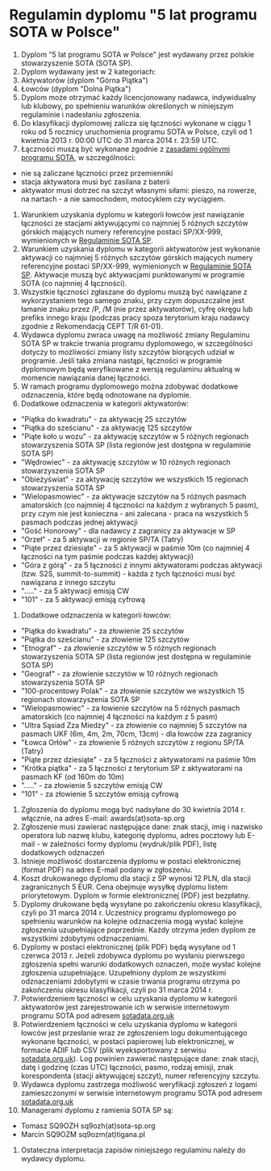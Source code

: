 # Regulamin dyplomu  "5 lat programu SOTA w Polsce"

1. Dyplom "5 lat programu SOTA w Polsce" jest wydawany przez polskie stowarzyszenie SOTA (SOTA SP).
1. Dyplom wydawany jest w 2 kategoriach:
  1. Aktywatorów (dyplom "Górna Piątka")
  2. Łowców (dyplom "Dolna Piątka")
1. Dyplom może otrzymać każdy licencjonowany nadawca, indywidualny lub klubowy, po spełnieniu warunków określonych w niniejszym regulaminie i nadesłaniu zgłoszenia.
1. Do klasyfikacji dyplomowej zalicza się łączności wykonane w ciągu 1 roku od 5 rocznicy uruchomienia programu SOTA w Polsce, czyli od 1 kwietnia 2013 r.  00:00 UTC do 31 marca 2014 r. 23:59 UTC.
1. Łączności muszą być wykonane zgodnie z [zasadami ogólnymi programu SOTA](http://sota-sp.iq24.pl/default.asp?grupa=162829&temat=116302), w szczególności:
  * nie są zaliczane łączności przez przemienniki
  * stacja aktywatora musi być zasilana z baterii
  * aktywator musi dotrzeć na szczyt własnymi siłami: pieszo, na rowerze, na nartach - a nie samochodem, motocyklem czy wyciągiem.
1. Warunkiem uzyskania dyplomu  w kategorii łowców jest nawiązanie łączności ze stacjami aktywującymi co najmniej 5  różnych szczytów górskich mających numery referencyjne postaci SP/XX-999, wymienionych w [Regulaminie SOTA SP](http://www.sota.org.uk/docs/ARM-Poland-20080401.pdf).
1. Warunkiem uzyskania dyplomu w kategorii aktywatorów jest wykonanie aktywacji co najmniej 5 różnych szczytów górskich mających numery referencyjne postaci SP/XX-999, wymienionych w [Regulaminie SOTA SP](http://www.sota.org.uk/docs/ARM-Poland-20080401.pdf). Aktywacje muszą być aktywacjami punktowanymi w programie SOTA (co najmniej 4 łączności).
1. Wszystkie łączności zgłaszane do dyplomu muszą być nawiązane z wykorzystaniem tego samego znaku, przy czym dopuszczalne jest łamanie znaku przez /P, /M (nie przez aktywatorów), cyfrę okręgu lub prefiks innego kraju (podczas pracy spoza terytorium kraju nadawcy zgodnie z Rekomendacją CEPT T/R 61-01).
1. Wydawca dyplomu zwraca uwagę na możliwość zmiany Regulaminu SOTA SP w trakcie trwania programu dyplomowego, w szczególności dotyczy to możliwości zmiany listy szczytów biorących udział w programie. Jeśli taka zmiana nastąpi, łączności w programie dyplomowym będą weryfikowane z wersją regulaminu aktualną w momencie nawiązania danej łączności.
1. W ramach programu dyplomowego można zdobywać dodatkowe odznaczenia, które będą odnotowane na dyplomie.
1. Dodatkowe odznaczenia w kategorii aktywatorów:
  * "Piątka do kwadratu" - za aktywację 25 szczytów
  * "Piątka do sześcianu" - za aktywację 125 szczytów
  * "Piąte koło u wozu" - za aktywację szczytów w 5 różnych regionach stowarzyszenia SOTA SP (lista regionów jest dostępna w regulaminie SOTA SP)
  * "Wędrowiec" - za aktywację szczytów w 10 różnych regionach stowarzyszenia SOTA SP
  * "Obieżyświat" - za aktywację szczytów we wszystkich 15 regionach stowarzyszenia SOTA SP
  * "Wielopasmowiec" - za aktywacje szczytów na 5 różnych pasmach amatorskich (co najmniej 4 łączności na każdym z wybranych 5 pasm), przy czym nie jest konieczna - ani zalecana - praca na wszystkich 5 pasmach podczas jednej aktywacji
  * "Gość Honorowy" - dla nadawcy z zagranicy za aktywacje w SP
  * "Orzeł" - za 5 aktywacji w regionie SP/TA (Tatry)
  * "Piąte przez dziesiąte" - za 5 aktywacji w paśmie 10m (co najmniej 4 łączności na tym paśmie podczas każdej aktywacji)
  * "Góra z górą" - za 5 łączności z innymi aktywatorami podczas aktywacji (tzw. S2S, summit-to-summit) - każda z tych łączności musi być nawiązana z innego szczytu
  * "....." - za 5 aktywacji emisją CW
  * "101" - za 5 aktywacji emisją cyfrową
1. Dodatkowe odznaczenia w kategorii łowców:
  * "Piątka do kwadratu" - za złowienie 25 szczytów
  * "Piątka do sześcianu" - za złowienie 125 szczytów
  * "Etnograf" - za złowienie szczytów w 5 różnych regionach stowarzyszenia SOTA SP (lista regionów jest dostępna w regulaminie SOTA SP)
  * "Geograf" - za złowienie szczytów w 10 różnych regionach stowarzyszenia SOTA SP
  * "100-procentowy Polak" - za złowienie szczytów we wszystkich 15 regionach stowarzyszenia SOTA SP
  * "Wielopasmowiec" - za łowienie szczytów na 5 różnych pasmach amatorskich (co najmniej 4 łączności na każdym z 5 pasm)
  * "Ultra Sąsiad Zza Miedzy" - za złowienie co najmniej 5 szczytów na pasmach UKF (6m, 4m, 2m, 70cm, 13cm) - dla łowców zza zagranicy
  * "Łowca Orłów" - za złowienie 5 różnych szczytów z regionu SP/TA (Tatry)
  * "Piąte przez dziesiąte" - za 5 łączności z aktywatorami na paśmie 10m
  * "Krótka piątka" - za 5 łączności z terytorium SP z aktywatorami na pasmach KF (od 160m do 10m)
  * "....." - za złowienie 5 szczytów emisją CW
  * "101" - za złowienie 5 szczytów emisją cyfrową
1. Zgłoszenia do dyplomu mogą być nadsyłane do 30 kwietnia 2014 r. włącznie, na adres E-mail: awards(at)sota-sp.org
1. Zgłoszenie musi zawierać następujące dane: znak stacji, imię i nazwisko operatora lub nazwę klubu, kategorię dyplomu, adres pocztowy lub E-mail - w zależności formy dyplomu (wydruk/plik PDF), listę dodatkowych odznaczeń
1. Istnieje możliwość dostarczenia dyplomu w postaci elektronicznej (format PDF) na adres E-mail podany w zgłoszeniu.
1. Koszt drukowanego dyplomu dla stacji z SP wynosi 12 PLN, dla stacji zagranicznych 5 EUR. Cena obejmuje wysyłkę dyplomu listem priorytetowym. Dyplom w formie elektronicznej (PDF) jest bezpłatny.
1. Dyplomy drukowane będą wysyłane po zakończeniu okresu klasyfikacji, czyli po 31 marca 2014 r. Uczestnicy programu dyplomowego po spełnieniu warunków na kolejne odznaczenia mogą wysłać kolejne zgłoszenia uzupełniające poprzednie. Każdy otrzyma jeden dyplom ze wszystkimi zdobytymi odznaczeniami.
1. Dyplomy w postaci elektronicznej (plik PDF) będą wysyłane od 1 czerwca 2013 r. Jeżeli zdobywca dyplomu po wysłaniu pierwszego zgłoszenia spełni warunki dodatkowych oznaczeń, może wysłać kolejne zgłoszenia uzupełniające. Uzupełniony dyplom ze wszystkimi odznaczeniami zdobytymi w czasie trwania programu otrzyma po zakończeniu okresu klasyfikacji, czyli po 31 marca 2014 r.
1. Potwierdzeniem łączności w celu uzyskania dyplomu w kategorii aktywatorów jest zarejestrowanie ich w serwisie internetowym programu SOTA pod adresem [sotadata.org.uk](http://sotadata.org.uk/)
1. Potwierdzeniem łączności w celu uzyskania dyplomu w kategorii łowców jest przesłanie  wraz ze zgłoszeniem logu dokumentującego wykonane łączności, w postaci papierowej lub elektronicznej, w formacie ADIF lub CSV (plik wyeksportowany z serwisu [sotadata.org.uk](http://sotadata.org.uk/)). Log powinien zawierać  następujące dane: znak stacji, datę i godzinę (czas UTC) łączności, pasmo, rodzaj emisji, znak korespondenta (stacji aktywującej szczyt), numer referencyjny szczytu.
1. Wydawca dyplomu  zastrzega możliwość weryfikacji zgłoszeń z logami zamieszczonymi w serwisie internetowym programu SOTA pod adresem [sotadata.org.uk](http://sotadata.org.uk/)
1. Managerami dyplomu z ramienia SOTA SP są:
 * Tomasz SQ9OZH sq9ozh(at)sota-sp.org
 * Marcin SQ9OZM sq9ozm(at)tigana.pl
1. Ostateczna interpretacja zapisów niniejszego regulaminu należy do wydawcy dyplomu.